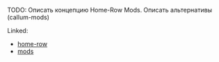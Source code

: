 TODO: Описать концепцию Home-Row Mods. Описать альтернативы (callum-mods)

Linked:
- [home-row](/dictionary/home-row.md)
- [mods](/dictionary/mods.md)
